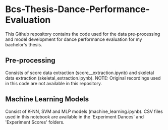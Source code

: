 # Bcs-Thesis-Dance-Performance-Evaluation

This Github repository contains the code used for the data pre-processing and model development for dance performance evaluation for my bachelor's thesis.

## Pre-processing
Consists of score data extraction (score__extraction.ipynb) and skeletal data extraction (skeletal_extraction.ipynb).
NOTE: Original recordings used in this code are not available in this repository.

## Machine Learning Models
Consist of K-NN, SVM and MLP models (machine_learning.ipynb).
CSV files used in this notebook are available in the 'Experiment Dances'  and 'Experiment Scores' folders.
